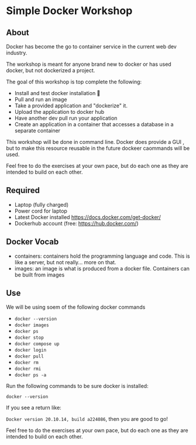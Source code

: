 # Simple Docker Workshop

## About

Docker has become the go to container service in the current web dev industry.

The workshop is meant for anyone brand new to docker or has used docker, but not dockerized a project.

The goal of this workshop is top complete the following:

- Install and test docker installation 🐳
- Pull and run an image
- Take a provided application and "dockerize" it.
- Upload the application to docker hub
- Have another dev pull run your application
- Create an application in a container that accesses a database in a separate container

This workshop will be done in command line. Docker does provide a GUI , but to make this resource reusable in the future dockeer caommands will be used.

Feel free to do the exercises at your own pace, but do each one as they are intended to build on each other.

## Required

- Laptop (fully charged)
- Power cord for laptop
- Latest Docker installed https://docs.docker.com/get-docker/
- Dockerhub account (free: https://hub.docker.com/)

## Docker Vocab

- containers: containers hold the programming language and code. This is like a server, but not really... more on that.
- images: an image is what is produced from a docker file. Containers can be built from images

## Use

We will be using soem of the following docker commands

- `docker --version`
- `docker images`
- `docker ps`
- `docker stop` 
- `docker compose up`
- `docker login` 
- `docker pull`
- `docker rm` 
- `docker rmi` 
- `docker ps -a`

Run the following commands to be sure docker is installed:

`docker --version`

If you see a return like:

`Docker version 20.10.14, build a224086`, then you are good to go!

Feel free to do the exercises at your own pace, but do each one as they are intended to build on each other.